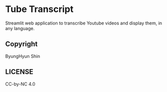 # Tube Transcript
Streamlit web application to transcribe Youtube videos and display them, in any language.

## Copyright
ByungHyun Shin

## LICENSE
CC-by-NC 4.0
